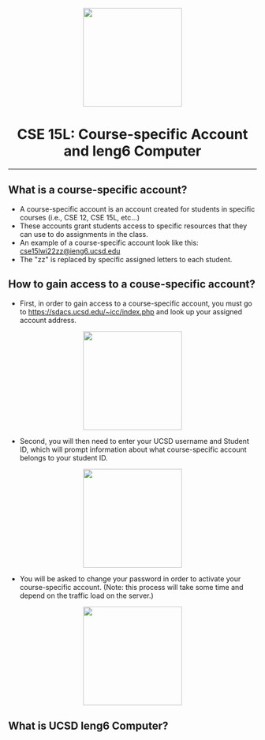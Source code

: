 <p align="center">
    <img width="200" src= https://images1.content-hci.com/commimg/myhotcourses/blog/post/myhc_89683.jpg
</p>

<p align="center">
    <h1 align="center">CSE 15L: Course-specific Account and Ieng6 Computer</h1>
    </p>
</p>

---

## What is a course-specific account?

* A course-specific account is an account created for students in specific courses (i.e., CSE 12, CSE 15L, etc...)
* These accounts grant students access to specific resources that they can use to do assignments in the class.
* An example of a course-specific account look like this: cse15lwi22zz@ieng6.ucsd.edu
* The "zz" is replaced by specific assigned letters to each student.

## How to gain access to a couse-specific account?
* First, in order to gain access to a course-specific account, you must go to https://sdacs.ucsd.edu/~icc/index.php and look up your assigned account address. 

<p align="center">
    <img width="200" src= 
</p>

* Second, you will then need to enter your UCSD username and Student ID, which will prompt information about what course-specific account belongs to your student ID.

<p align="center">
    <img width="200" src= 
</p>

* You will be asked to change your password in order to activate your course-specific account. (Note: this process will take some time and depend on the traffic load on the server.)

<p align="center">
    <img width="200" src= 
</p>

## What is UCSD Ieng6 Computer?
